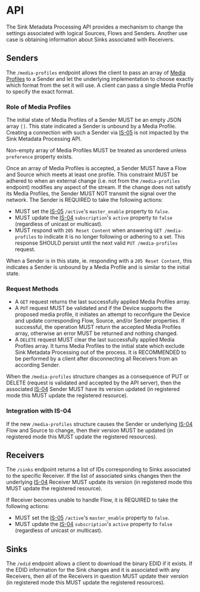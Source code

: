 # API

The Sink Metadata Processing API provides a mechanism to change the settings associated with logical Sources, Flows and Senders. Another use case is obtaining information about Sinks associated with Receivers.

## Senders

The `/media-profiles` endpoint allows the client to pass an array of [Media Profiles](Overview.md#media-profile) to a Sender and let the underlying implementation to choose exactly which format from the set it will use. A client can pass a single Media Profile to specify the exact format.

### Role of Media Profiles

The initial state of Media Profiles of a Sender MUST be an empty JSON array `[]`. This state indicated a Sender is unbound by a Media Profile. Creating a connection with such a Sender via [IS-05][IS-05] is not impacted by the Sink Metadata Processing API.

Non-empty array of Media Profiles MUST be treated as unordered unless `preference` property exists.

Once an array of Media Profiles is accepted, a Sender MUST have a Flow and Source which meets at least one profile. This constraint MUST be adhered to when an external change (i.e. not from the `/media-profiles` endpoint) modifies any aspect of the stream. If the change does not satisfy its Media Profiles, the Sender MUST NOT transmit the signal over the network. The Sender is REQUIRED to take the following actions:

- MUST set the [IS-05][IS-05] `/active`'s `master_enable` property to `false`.
- MUST update the [IS-04][IS-04] `subscription`'s `active` property to `false` (regardless of unicast or multicast).
- MUST respond with `205 Reset Content` when answering `GET /media-profiles` to indicate it is no longer following or adhering to a set. This response SHOULD persist until the next valid `PUT /media-profiles` request.

When a Sender is in this state, ie. responding with a `205 Reset Content`, this indicates a Sender is unbound by a Media Profile and is similar to the initial state.

### Request Methods

- A `GET` request returns the last successfully applied Media Profiles array.
- A `PUT` request MUST be validated and if the Device supports the proposed media profile, it initiates an attempt to reconfigure the Device and update corresponding Flow, Source, and/or Sender properties. If successful, the operation MUST return the accepted Media Profiles array, otherwise an error MUST be returned and nothing changed.
- A `DELETE` request MUST clear the last successfully applied Media Profiles array. It turns Media Profiles to the initial state which exclude Sink Metadata Processing out of the process. It is RECOMMENDED to be performed by a client after disconnecting all Receivers from an according Sender.

When the `/media-profiles` structure changes as a consequence of PUT or DELETE (request is validated and accepted by the API server), then the associated [IS-04][IS-04] Sender MUST have its version updated (in registered mode this MUST update the registered resource).

### Integration with IS-04

If the new `/media-profiles` structure causes the Sender or underlying [IS-04][IS-04] Flow and Source to change, then their version MUST be updated (in registered mode this MUST update the registered resources).

## Receivers

The `/sinks` endpoint returns a list of IDs corresponding to Sinks associated to the specific Receiver. If the list of associated sinks changes then the underlying [IS-04][IS-04] Receiver MUST update its version (in registered mode this MUST update the registered resource).

If Receiver becomes unable to handle Flow, it is REQUIRED to take the following actions:
- MUST set the [IS-05][IS-05] `/active`'s `master_enable` property to `false`.
- MUST update the [IS-04][IS-04] `subscription`'s `active` property to `false` (regardless of unicast or multicast).

## Sinks

The `/edid` endpoint allows a client to download the binary EDID if it exists. If the EDID information for the Sink changes and it is associated with any Receivers, then all of the Receivers in question MUST update their version (in registered mode this MUST update the registered resources).

[IS-04]: https://specs.amwa.tv/is-04/
[IS-05]: https://specs.amwa.tv/is-05/
